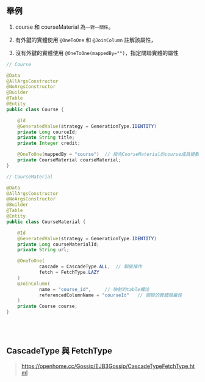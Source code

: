 ## 舉例
1. course 和 courseMaterial 為`一對一關係`。

2. 有外鍵的實體使用 `@OneToOne` 和 `@JoinColumn` 註解該屬性，

3. 沒有外鍵的實體使用 `@OneToOne(mappedBy="")`，指定關聯實體的屬性

```java
// Course

@Data
@AllArgsConstructor
@NoArgsConstructor
@Builder
@Table
@Entity
public class Course {

    @Id
    @GeneratedValue(strategy = GenerationType.IDENTITY)
    private Long courceId;
    private String title;
    private Integer credit;

    @OneToOne(mappedBy = "course")  // 指向CourseMaterial的course成員變數
    private CourseMaterial courseMaterial;
}
```
```java
// CourseMaterial

@Data
@AllArgsConstructor
@NoArgsConstructor
@Builder
@Table
@Entity
public class CourseMaterial {

    @Id
    @GeneratedValue(strategy = GenerationType.IDENTITY)
    private Long courseMaterialId;
    private String url;

    @OneToOne(
            cascade = CascadeType.ALL,  // 聯級操作
            fetch = FetchType.LAZY
    )
    @JoinColumn(
            name = "course_id",     // 映射的table欄位
            referencedColumnName = "courseId"   // 關聯的實體類屬性 
    )
    private Course course;
}
```

<br/>

<br/>

## CascadeType 與 FetchType
> https://openhome.cc/Gossip/EJB3Gossip/CascadeTypeFetchType.html